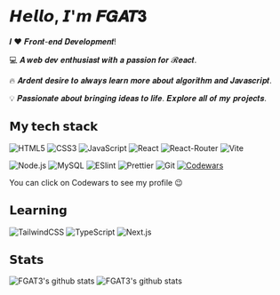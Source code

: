 # 𝙃𝙚𝙡𝙡𝙤, 𝙄'𝙢 𝑭𝑮𝑨𝑻𝟑

𝑰 ❤️ 𝑭𝒓𝒐𝒏𝒕-𝒆𝒏𝒅 𝑫𝒆𝒗𝒆𝒍𝒐𝒑𝒎𝒆𝒏𝒕!

:computer: 𝑨 𝒘𝒆𝒃 𝒅𝒆𝒗 𝒆𝒏𝒕𝒉𝒖𝒔𝒊𝒂𝒔𝒕 𝒘𝒊𝒕𝒉 𝒂 𝒑𝒂𝒔𝒔𝒊𝒐𝒏 𝒇𝒐𝒓 𝓡𝒆𝒂𝒄𝒕.

🔥 𝑨𝒓𝒅𝒆𝒏𝒕 𝒅𝒆𝒔𝒊𝒓𝒆 𝒕𝒐 𝒂𝒍𝒘𝒂𝒚𝒔 𝒍𝒆𝒂𝒓𝒏 𝒎𝒐𝒓𝒆 𝒂𝒃𝒐𝒖𝒕 𝒂𝒍𝒈𝒐𝒓𝒊𝒕𝒉𝒎 𝒂𝒏𝒅 𝑱𝒂𝒗𝒂𝒔𝒄𝒓𝒊𝒑𝒕.

💡 𝑷𝒂𝒔𝒔𝒊𝒐𝒏𝒂𝒕𝒆 𝒂𝒃𝒐𝒖𝒕 𝒃𝒓𝒊𝒏𝒈𝒊𝒏𝒈 𝒊𝒅𝒆𝒂𝒔 𝒕𝒐 𝒍𝒊𝒇𝒆. 𝑬𝒙𝒑𝒍𝒐𝒓𝒆 𝒂𝒍𝒍 𝒐𝒇 𝒎𝒚 𝒑𝒓𝒐𝒋𝒆𝒄𝒕𝒔.

## 𝗠𝘆 𝘁𝗲𝗰𝗵 𝘀𝘁𝗮𝗰𝗸

![HTML5](https://img.shields.io/badge/-HTML5-E34F26?style=flat&logo=HTML5&logoColor=white)
![CSS3](https://img.shields.io/badge/-CSS3-1572B6?style=flat&logo=CSS3&logoColor=white)
![JavaScript](https://img.shields.io/badge/-JavaScript-323330?style=flat&logo=JavaScript&logoColor=F7DF1E)
![React](https://img.shields.io/badge/-React-02CDF1?style=flat&logo=React&logoColor=white)
![React-Router](https://img.shields.io/badge/React_Router-CA4245?style=flat&logo=react-router&logoColor=white)
![Vite](https://img.shields.io/badge/-Vite-%23646CFF?style=flat&logo=vite&logoColor=white)

![Node.js](https://img.shields.io/badge/Node.js-5FA04E?style=flat&logo=node.js&logoColor=white)
![MySQL](https://img.shields.io/badge/MySQL-4479A1?style=flat&logo=mysql&logoColor=white)
![ESlint](https://img.shields.io/badge/-ESLint-%234B32C3?style=flat&logo=eslint)
![Prettier](https://img.shields.io/badge/-Prettier-1A2B34?logo=Prettier&logoColor=F7B93E)
![Git](https://img.shields.io/badge/-Git-F05032?style=flat&logo=git&logoColor=white)
<a href="https://www.codewars.com/users/FGAT3">![Codewars](https://img.shields.io/badge/Codewars-B1361E?style=flat&logo=Codewars&logoColor=white)</a>

You can click on Codewars to see my profile 😉

## 𝗟𝗲𝗮𝗿𝗻𝗶𝗻𝗴

![TailwindCSS](https://img.shields.io/badge/-TailwindCSS-%231a202c?style=flat&logo=tailwind-css)
![TypeScript](https://img.shields.io/badge/-TypeScript-007ACC?style=flat&logo=typescript&logoColor=white)
![Next.js](https://img.shields.io/badge/-Next.js-%23000000?style=flat&logo=nextdotjs)


## 𝗦𝘁𝗮𝘁𝘀

![FGAT3's github stats](https://github-readme-stats.vercel.app/api?username=FGAT3&show_icons=true&theme=dracula)
![FGAT3's github stats](https://github-readme-stats.vercel.app/api/top-langs?username=FGAT3&show_icons=true&locale=en&layout=compact&theme=dracula)
